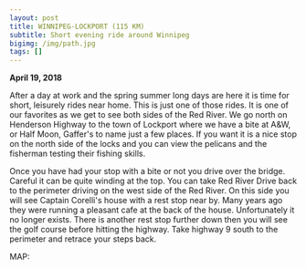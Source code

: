 ```yaml
---
layout: post
title: WINNIPEG-LOCKPORT (115 KM)
subtitle: Short evening ride around Winnipeg
bigimg: /img/path.jpg
tags: []
---
```


**April 19, 2018** 

After a day at work and the spring summer long days are here it is time for short, leisurely rides near home. This is just one of those rides. It is one of our favorites as we get to see both sides of the Red River. We go north on Henderson Highway to the town of Lockport where we have a bite at A&W, or Half Moon, Gaffer's to name just a few places. If you want it is a nice stop on the north side of the locks and you can view the pelicans and the fisherman testing their fishing skills.

Once you have had your stop with a bite or not you drive over the bridge. Careful it can be quite winding at the top. You can take Red River Drive back to the perimeter driving on the west side of the Red River. On this side you will see Captain Corelli's house with a rest stop near by. Many years ago they were running a pleasant cafe at the back of the house. Unfortunately it no longer exists. There is another rest stop further down then you will see the golf course before hitting the highway. Take highway 9 south to the perimeter and retrace your steps back.

MAP:

